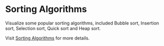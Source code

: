 # Sorting Algorithms

Visualize some popular sorting algorithms, included Bubble sort, Insertion sort, Selection sort, Quick sort and Heap sort.

Visit [Sorting Algorithms](https://github.com/VietKhoaTran/Sorting-Algorithms.git) for more details.
